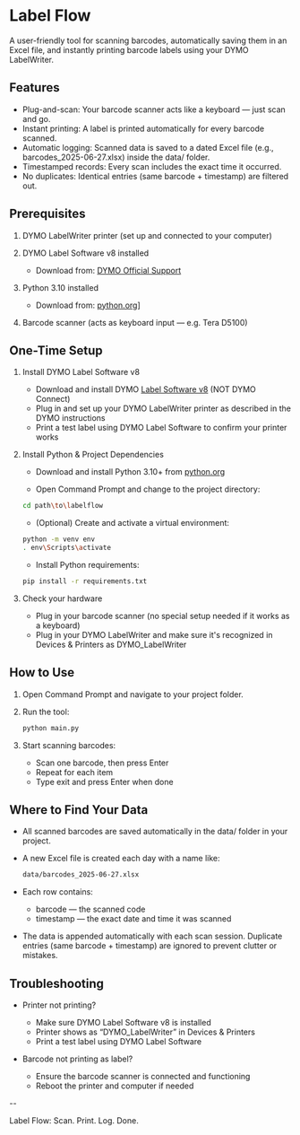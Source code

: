 # Label Flow

A user-friendly tool for scanning barcodes, automatically saving them in an Excel file, and instantly printing barcode labels using your DYMO LabelWriter.


## Features

- Plug-and-scan: Your barcode scanner acts like a keyboard — just scan and go.
- Instant printing: A label is printed automatically for every barcode scanned.
- Automatic logging: Scanned data is saved to a dated Excel file (e.g., barcodes_2025-06-27.xlsx) inside the data/ folder.
- Timestamped records: Every scan includes the exact time it occurred.
- No duplicates: Identical entries (same barcode + timestamp) are filtered out.


## Prerequisites
1. DYMO LabelWriter printer (set up and connected to your computer)

2. DYMO Label Software v8 installed
    - Download from: [DYMO Official Support](https://www.dymo.com/support?cfid=dymo-compatibility-chart)

3. Python 3.10 installed
    - Download from: [python.org](https://www.python.org/downloads/release/python-3100/)]

4. Barcode scanner (acts as keyboard input — e.g. Tera D5100)


## One-Time Setup

1. Install DYMO Label Software v8
    - Download and install DYMO [Label Software v8](https://www.dymo.com/support?cfid=dymo-compatibility-chart) (NOT DYMO Connect)
    - Plug in and set up your DYMO LabelWriter printer as described in the DYMO instructions
    - Print a test label using DYMO Label Software to confirm your printer works

2. Install Python & Project Dependencies
    - Download and install Python 3.10+ from [python.org](https://www.python.org/downloads/release/python-3100/)

    - Open Command Prompt and change to the project directory:

    ```bash
    cd path\to\labelflow
    ```
    - (Optional) Create and activate a virtual environment:
    ```bash
    python -m venv env
    . env\Scripts\activate
    ```

    - Install Python requirements:
    ```bash
    pip install -r requirements.txt
    ```

3. Check your hardware
    - Plug in your barcode scanner (no special setup needed if it works as a keyboard)
    - Plug in your DYMO LabelWriter and make sure it's recognized in Devices & Printers as DYMO_LabelWriter


## How to Use
1. Open Command Prompt and navigate to your project folder.

2. Run the tool:
    ```bash
    python main.py
    ```

3. Start scanning barcodes:
    - Scan one barcode, then press Enter
    - Repeat for each item
    - Type exit and press Enter when done


## Where to Find Your Data
- All scanned barcodes are saved automatically in the data/ folder in your project.

- A new Excel file is created each day with a name like:
    ```bash
    data/barcodes_2025-06-27.xlsx
    ```

- Each row contains:
    - barcode — the scanned code
    - timestamp — the exact date and time it was scanned

- The data is appended automatically with each scan session.
    Duplicate entries (same barcode + timestamp) are ignored to prevent clutter or mistakes.

## Troubleshooting
- Printer not printing?
    - Make sure DYMO Label Software v8 is installed
    - Printer shows as “DYMO_LabelWriter” in Devices & Printers
    - Print a test label using DYMO Label Software

- Barcode not printing as label?
    - Ensure the barcode scanner is connected and functioning
    - Reboot the printer and computer if needed

--

Label Flow: Scan. Print. Log. Done.






